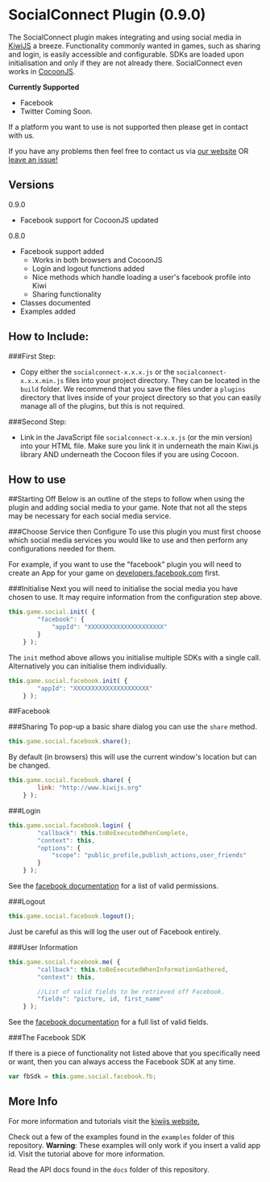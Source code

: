 SocialConnect Plugin (0.9.0)
=======================================

The SocialConnect plugin makes integrating and using social media in [KiwiJS](http://www.kiwijs.org/) a breeze. Functionality commonly wanted in games, such as sharing and login, is easily accessible and configurable. SDKs are loaded upon initialisation and only if they are not already there. SocialConnect even works in [CocoonJS](https://www.ludei.com/cocoonjs/).

**Currently Supported**

- Facebook
- Twitter Coming Soon.

If a platform you want to use is not supported then please get in contact with us. 

If you have any problems then feel free to contact us via [our website](http://www.kiwijs.org/help) OR [leave an issue!](https://github.com/gamelab/SocialConnect-Plugin/issues/new)


Versions
---------

0.9.0
* Facebook support for CocoonJS updated

0.8.0
* Facebook support added
	* Works in both browsers and CocoonJS
	* Login and logout functions added
	* Nice methods which handle loading a user's facebook profile into Kiwi
	* Sharing functionality
* Classes documented
* Examples added


How to Include: 
---------

###First Step:
- Copy either the `socialconnect-x.x.x.js` or the `socialconnect-x.x.x.min.js` files into your project directory. They can be located in the `build` folder. We recommend that you save the files under a `plugins` directory that lives inside of your project directory so that you can easily manage all of the plugins, but this is not required.

###Second Step:
- Link in the JavaScript file `socialconnect-x.x.x.js` (or the min version) into your HTML file. Make sure you link it in underneath the main Kiwi.js library AND underneath the Cocoon files if you are using Cocoon.


How to use
---------

##Starting Off
Below is an outline of the steps to follow when using the plugin and adding social media to your game. Note that not all the steps may be necessary for each social media service.

###Choose Service then Configure
To use this plugin you must first choose which social media services you would like to use and then perform any configurations needed for them.

For example, if you want to use the "facebook" plugin you will need to create an App for your game on [developers.facebook.com](http://developers.facebook.com) first.

###Initialise 
Next you will need to initialise the social media you have chosen to use. It may require information from the configuration step above.

```javascript
this.game.social.init( {
		"facebook": {
			"appId": "XXXXXXXXXXXXXXXXXXXXX"
		}
	} );
```

The `init` method above allows you initialise multiple SDKs with a single call. Alternatively you can initialise them individually.

```javascript
this.game.social.facebook.init( {
		"appId": "XXXXXXXXXXXXXXXXXXXXX"
	} );
```


##Facebook

###Sharing
To pop-up a basic share dialog you can use the `share` method. 

```javascript
this.game.social.facebook.share();
```

By default (in browsers) this will use the current window's location but can be changed.

```javascript
this.game.social.facebook.share( { 
		link: "http://www.kiwijs.org" 
	} );
```

###Login

```javascript
this.game.social.facebook.login( {
		"callback": this.toBeExecutedWhenComplete,
		"context": this,
		"options": {
			"scope": "public_profile,publish_actions,user_friends"
		}
	} );
```

See the [facebook documentation](https://developers.facebook.com/docs/facebook-login/permissions/v2.1) for a list of valid permissions.

###Logout

```javascript
this.game.social.facebook.logout();
```

Just be careful as this will log the user out of Facebook entirely.

###User Information

```javascript
this.game.social.facebook.me( {
		"callback": this.toBeExecutedWhenInformationGathered,
		"context": this,

		//List of valid fields to be retrieved off Facebook.
		"fields": "picture, id, first_name"
	} );
```

See the [facebook documentation](https://developers.facebook.com/docs/graph-api/reference/v2.2/user) for a full list of valid fields.

###The Facebook SDK

If there is a piece of functionality not listed above that you specifically need or want, then you can always access the Facebook SDK at any time.

```javascript
var fbSdk = this.game.social.facebook.fb;
```


More Info
---------

For more information and tutorials visit the [kiwijs website.](http://www.kiwijs.org/documentation/social-connect-plugin/) 

Check out a few of the examples found in the `examples` folder of this repository. **Warning**: These examples will only work if you insert a valid app id. Visit the tutorial above for more information.

Read the API docs found in the `docs` folder of this repository.
